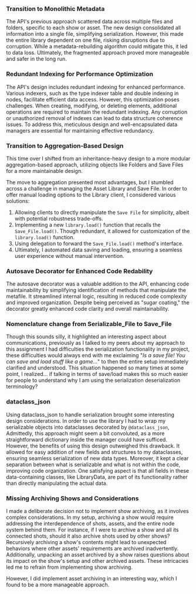 ### Transition to Monolithic Metadata
The API's previous approach scattered data across multiple files and folders, specific to each show or asset. The new design consolidated all information into a single file, simplifying serialization. However, this made the entire library dependent on one file, risking disruptions due to corruption. While a metadata-rebuilding algorithm could mitigate this, it led to data loss. Ultimately, the fragmented approach proved more manageable and safer in the long run.

### Redundant Indexing for Performance Optimization
The API's design includes redundant indexing for enhanced performance. Various indexers, such as the type indexer table and double indexing in nodes, facilitate efficient data access. However, this optimization poses challenges. When creating, modifying, or deleting elements, additional operations are required to maintain the redundant indexing. Any corruption or unauthorized removal of indexes can lead to data structure coherence issues. To address this, meticulous design and well-encapsulated data managers are essential for maintaining effective redundancy.

### Transition to Aggregation-Based Design
This time over I shifted from an inheritance-heavy design to a more modular aggregation-based approach, utilizing objects like Folders and Save Files for a more maintainable design.

The move to aggregation presented most advantages, but I stumbled across a challenge in managing the Asset Library and Save File. In order to offer manual loading options to the Library client, I considered various solutions:

1. Allowing clients to directly manipulate the `Save File` for simplicity, albeit with potential robustness trade-offs.
2. Implementing a new `library.load()` function that recalls the `Save_File.load()`. Though redundant, it allowed for customization of the `library.load()` function.
3. Using delegation to forward the `Save_File.load()` method's interface.
4. Ultimately, I automated data saving and loading, ensuring a seamless user experience without manual intervention.

### Autosave Decorator for Enhanced Code Redability
The autosave decorator was a valuable addition to the API, enhancing code maintainability by simplifying identification of methods that manipulate the metafile. It streamlined internal logic, resulting in reduced code complexity and improved organization. Despite being perceived as "sugar coating," the decorator greatly enhanced code clarity and overall maintainability.

### Nomenclature change from Serializable_File to Save_File
Though this sounds silly, it highlighted an interesting aspect about communications, previously as I talked to my peers about my approach to this assignment I had difficulties the serialization functionality in my project, these difficulties would always end with me exclaiming "_Is a save file! You can save and load stuff like a game..._" to then the entire setup immediately clarified and understood. This situation happened so many times at some point, I realized... if talking in terms of save/load makes this so much easier for people to understand why I am using the serialization deserialization terminology?

### dataclass_json
Using dataclass_json to handle serialization brought some interesting design considerations. In order to use the library I had to wrap my serializable objects into dataclasses decorated by `@dataclass_json`, Admittedly, this approach might seem a bit convoluted, as a more straightforward dictionary inside the manager could have sufficed. However, the benefits of using this design outweighed this drawback. It allowed for easy addition of new fields and structures to my dataclasses, ensuring seamless serialization of new data types. Moreover, it kept a clear separation between what is serializable and what is not within the code, improving code organization. One satisfying aspect is that all fields in these data-containing classes, like LibraryData, are part of its functionality rather than directly manipulating the actual data.

### Missing Archiving Shows and Considerations
I made a deliberate decision not to implement show archiving, as it involves complex considerations. In my setup, archiving a show would require addressing the interdependence of shots, assets, and the entire node system behind them. For instance, if I were to archive a show and all its connected shots, should it also archive shots used by other shows? Recursively archiving a show's contents might lead to unexpected behaviors where other assets' requirements are archived inadvertently. Additionally, unpacking an asset archived by a show raises questions about its impact on the show's setup and other archived assets. These intricacies led me to refrain from implementing show archiving.

However, I did implement asset archiving in an interesting way, which I found to be a more manageable approach.
